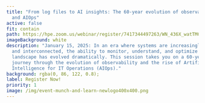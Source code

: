 ```yaml
---
title: "From log files to AI insights: The 60-year evolution of observability
  and AIOps"
active: false
fit: contain
path: https://hpe.zoom.us/webinar/register/7417344497263/WN_436X_watTMCFNFdTDyGUAA
imageBackground: white
description: "January 15, 2025: In an era where systems are increasingly complex
  and interconnected, the ability to monitor, understand, and optimize your IT
  landscape has evolved dramatically. This session takes you on a 60-year
  journey through the evolution of observability and the rise of Artificial
  Intelligence for IT Operations (AIOps)."
background: rgba(0, 86, 122, 0.8);
label: Register Now!
priority: 1
image: /img/event-munch-and-learn-newlogo400x400.png
---
```

